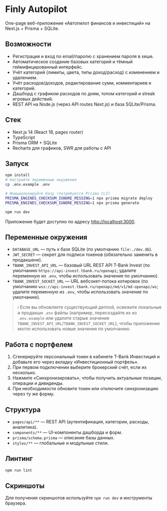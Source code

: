 # Finly Autopilot

One-page веб-приложение «Автопилот финансов и инвестиций» на Next.js + Prisma + SQLite.

## Возможности

- Регистрация и вход по email/паролю с хранением пароля в хеше.
- Автоматическое создание базовых категорий и тёмный геймифицированный интерфейс.
- Учёт категорий (лимиты, цвета, типы доход/расход) с изменением и удалением.
- Учёт расходов/доходов, редактирование сумм, комментариев и категорий.
- Дашборд с графиком расходов по дням, топом категорий и streak игровых действий.
- REST API на Node.js (через API routes Next.js) и база SQLite/Prisma.

## Стек

- Next.js 14 (React 18, pages router)
- TypeScript
- Prisma ORM + SQLite
- Recharts для графиков, SWR для работы с API

## Запуск

```bash
npm install
# Настройте переменные окружения
cp .env.example .env

# Инициализируйте базу (потребуется Prisma CLI)
PRISMA_ENGINES_CHECKSUM_IGNORE_MISSING=1 npx prisma migrate deploy
PRISMA_ENGINES_CHECKSUM_IGNORE_MISSING=1 npx prisma generate

npm run dev
```

Приложение будет доступно по адресу [http://localhost:3000](http://localhost:3000).

## Переменные окружения

- `DATABASE_URL` — путь к базе SQLite (по умолчанию `file:./dev.db`).
- `JWT_SECRET` — секрет для подписи токенов (обязательно заменить в продакшене).
- `TBANK_INVEST_API_URL` — базовый URL REST API T-Bank Invest (по умолчанию `https://api-invest.tbank.ru/openapi`; удалите переменную из `.env`, чтобы использовать значение по умолчанию).
- `TBANK_INVEST_SOCKET_URL` — URL вебсокет-потока котировок (по умолчанию `wss://api-invest.tbank.ru/openapi/md/v1/md-openapi/ws`; удалите переменную из `.env`, чтобы использовать значение по умолчанию).

> ℹ️ Если вы обновляете существующий деплой, освежите локальные и продакшн `.env` файлы (например, пересоздайте их из `.env.example` или удалите старые значения `TBANK_INVEST_API_URL`/`TBANK_INVEST_SOCKET_URL`), чтобы приложение могло использовать новые значения по умолчанию.

## Работа с портфелем

1. Сгенерируйте персональный токен в кабинете T-Bank Инвестиций и добавьте его через вкладку «Инвестиционный портфель».
2. При первом подключении выберите брокерский счёт, если их несколько.
3. Нажмите «Синхронизировать», чтобы получить актуальные позиции, операции и дивиденды.
4. При необходимости обновите токен или отключите синхронизацию через ту же форму.

## Структура

- `pages/api/**` — REST API (аутентификация, категории, расходы, аналитика).
- `components/**` — UI-компоненты дашборда и форм.
- `prisma/schema.prisma` — описание базы данных.
- `styles/**` — глобальные и модульные стили.

## Линтинг

```bash
npm run lint
```

## Скриншоты

Для получения скриншотов используйте `npm run dev` и инструменты браузера.
